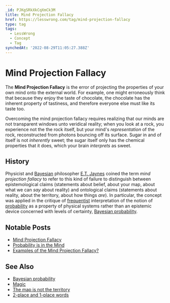 ```yaml
---
_id: PJKgSRkXkCqXmCk3M
title: Mind Projection Fallacy
href: https://lesswrong.com/tag/mind-projection-fallacy
type: tag
tags:
  - LessWrong
  - Concept
  - Tag
synchedAt: '2022-08-29T11:05:27.388Z'
---
```

# Mind Projection Fallacy

The **Mind Projection Fallacy** is the error of projecting the properties of your own mind onto the external world. For example, one might erroneously think that because they enjoy the taste of chocolate, the chocolate has the inherent property of tastiness, and therefore everyone else must like its taste too.

Overcoming the mind projection fallacy requires realizing that our minds are not transparent windows unto veridical reality; when you look at a rock, you experience not the the rock itself, but your mind's *representation* of the rock, reconstructed from photons bouncing off its surface. Sugar in and of itself is not *inherently* sweet; the sugar itself only has the chemical properties that it does, which your brain *interprets* as sweet.

## History

Physicist and [Bayesian](https://lessestwrong.com/tag/bayesianism) philosopher [E.T. Jaynes](https://en.wikipedia.org/wiki/Edwin_Thompson_Jaynes) coined the term *mind projection fallacy* to refer to this kind of failure to distinguish between epistemological claims (statements about belief, about your map, about what we can *say* about reality) and ontological claims (statements about reality, about the territory, about how things *are*). In particular, the concept was applied in the critique of [frequentist](https://en.wikipedia.org/wiki/Frequentist_inference) interpretation of the notion of [probability](https://wiki.lesswrong.com/wiki/probability) as a property of physical systems rather than an epistemic device concerned with levels of certainty, [Bayesian probability](https://lessestwrong.com/tag/bayesian-probability).

## Notable Posts

*   [Mind Projection Fallacy](https://lessestwrong.com/lw/oi/mind_projection_fallacy/)
*   [Probability is in the Mind](https://lessestwrong.com/lw/oj/probability_is_in_the_mind/)
*   [Examples of the Mind Projection Fallacy?](https://lessestwrong.com/lw/8tv/examples_of_the_mind_projection_fallacy/)

## See Also

*   [Bayesian probability](https://lessestwrong.com/tag/bayesian-probability)
*   [Magic](https://lessestwrong.com/tag/magic)
*   [The map is not the territory](https://lessestwrong.com/tag/the-map-is-not-the-territory)
*   [2-place and 1-place words](https://lessestwrong.com/tag/2-place-and-1-place-words)
